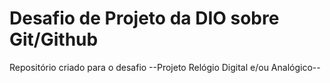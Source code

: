 # Desafio de Projeto da DIO sobre Git/Github 
Repositório criado para o desafio --Projeto Relógio Digital e/ou Analógico--
